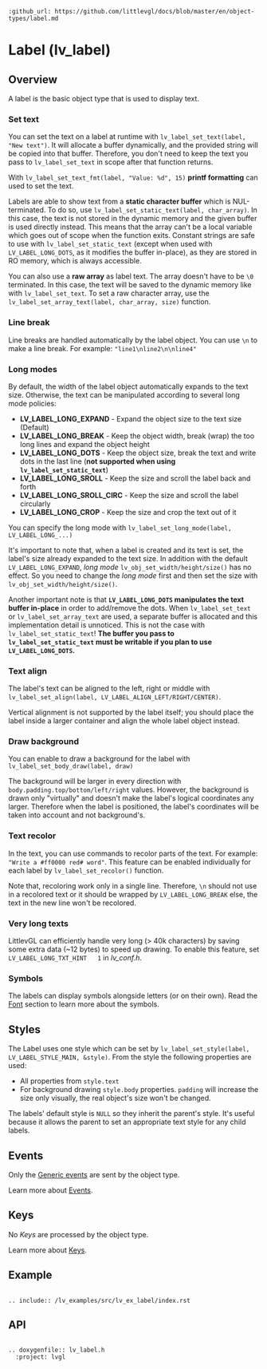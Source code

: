 ```eval_rst
:github_url: https://github.com/littlevgl/docs/blob/master/en/object-types/label.md
```
# Label (lv_label)

## Overview
A label is the basic object type that is used to display text. 

### Set text
You can set the text on a label at runtime with `lv_label_set_text(label, "New text")`. It will allocate a buffer dynamically, and the provided string will be copied into that buffer. Therefore, you don't need to keep the text you pass to `lv_label_set_text` in scope after that function returns.

With `lv_label_set_text_fmt(label, "Value: %d", 15)` **printf formatting** can used to set the text.

Labels are able to show text from a **static character buffer** which is NUL-terminated. To do so, use `lv_label_set_static_text(label, char_array)`. In this case, the text is not stored in the dynamic memory and the given buffer is used directly instead. This means that the array can't be a local variable which goes out of scope when the function exits. Constant strings are safe to use with `lv_label_set_static_text` (except when used with `LV_LABEL_LONG_DOTS`, as it modifies the buffer in-place), as they are stored in RO memory, which is always accessible.

You can also use a **raw array** as label text. The array doesn't have to be `\0` terminated. In this case, the text will be saved to the dynamic memory like with `lv_label_set_text`. To set a raw character array, use the `lv_label_set_array_text(label, char_array, size)` function.


### Line break

Line breaks are handled automatically by the label object. You can use `\n` to make a line break. For example: `"line1\nline2\n\nline4"`

### Long modes
By default, the width of the label object automatically expands to the text size. Otherwise, the text can be manipulated according to several long mode policies:

* **LV_LABEL_LONG_EXPAND** - Expand the object size to the text size (Default)
* **LV_LABEL_LONG_BREAK** - Keep the object width, break (wrap) the too long lines and expand the object height
* **LV_LABEL_LONG_DOTS** - Keep the object size, break the text and write dots in the last line (**not supported when using `lv_label_set_static_text`**)
* **LV_LABEL_LONG_SROLL** - Keep the size and scroll the label back and forth
* **LV_LABEL_LONG_SROLL_CIRC** - Keep the size and scroll the label circularly
* **LV_LABEL_LONG_CROP** - Keep the size and crop the text out of it

You can specify the long mode with `lv_label_set_long_mode(label, LV_LABEL_LONG_...)`

It's important to note that, when a label is created and its text is set, the label's size already expanded to the text size. 
In addition with the default `LV_LABEL_LONG_EXPAND`, *long mode* `lv_obj_set_width/height/size()` has no effect.
So you need to change the *long mode* first and then set the size with  `lv_obj_set_width/height/size()`.

Another important note is that **`LV_LABEL_LONG_DOTS` manipulates the text buffer in-place** in order to add/remove the dots. When `lv_label_set_text` or `lv_label_set_array_text` are used, a separate buffer is allocated and this implementation detail is unnoticed. This is not the case with `lv_label_set_static_text`! **The buffer you pass to `lv_label_set_static_text` must be writable if you plan to use `LV_LABEL_LONG_DOTS`.**

### Text align

The label's text can be aligned to the left, right or middle with `lv_label_set_align(label, LV_LABEL_ALIGN_LEFT/RIGHT/CENTER)`.

Vertical alignment is not supported by the label itself; you should place the label inside a larger container and align the whole label object instead.

### Draw background
You can enable to draw a background for the label with `lv_label_set_body_draw(label, draw)`

The background will be larger in every direction with `body.padding.top/bottom/left/right` values. 
However, the background is drawn only "virtually" and doesn't make the label's logical coordinates any larger. 
Therefore when the label is positioned, the label's coordinates will be taken into account and not background's.

### Text recolor
In the text, you can use commands to recolor parts of the text. For example: `"Write a #ff0000 red# word"`. 
This feature can be enabled individually for each label by `lv_label_set_recolor()` function. 

Note that, recoloring work only in a single line. Therefore, `\n` should not use in a recolored text or it should be wrapped by `LV_LABEL_LONG_BREAK` else, the text in the new line won't be recolored.

### Very long texts

LittlevGL can efficiently handle very long (> 40k characters) by saving some extra data (~12 bytes) to speed up drawing. To enable this feature, set `LV_LABEL_LONG_TXT_HINT   1` in *lv_conf.h*.

### Symbols
The labels can display symbols alongside letters (or on their own). Read the [Font](/overview/font) section to learn more about the symbols.

## Styles
The Label uses one style which can be set by `lv_label_set_style(label, LV_LABEL_STYLE_MAIN, &style)`. From the style the following properties are used:
* All properties from `style.text`
* For background drawing `style.body` properties. `padding` will increase the size only visually, the real object's size won't be changed.

The labels' default style is `NULL` so they inherit the parent's style. It's useful because it allows the parent to set an appropriate text style for any child labels.

## Events
Only the [Generic events](/overview/event.html#generic-events) are sent by the object type.

Learn more about [Events](/overview/event).

## Keys
No *Keys* are processed by the object type.

Learn more about [Keys](/overview/indev).

## Example

```eval_rst

.. include:: /lv_examples/src/lv_ex_label/index.rst

```

## API 

```eval_rst

.. doxygenfile:: lv_label.h
  :project: lvgl
        
```

